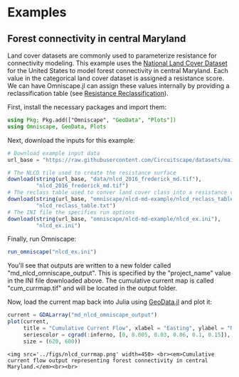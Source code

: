 # Examples

## Forest connectivity in central Maryland

Land cover datasets are commonly used to parameterize resistance for connectivity modeling. This example uses the [National Land Cover Dataset](https://www.usgs.gov/centers/eros/science/national-land-cover-database) for the United States to model forest connectivity in central Maryland. Each value in the categorical land cover dataset is assigned a resistance score. We can have Omniscape.jl can assign these values internally by providing a reclassification table (see [Resistance Reclassification](@ref)).

First, install the necessary packages and import them:

```julia
using Pkg; Pkg.add(["Omniscape", "GeoData", "Plots"])
using Omniscape, GeoData, Plots
```

Next, download the inputs for this example:

```julia
# Download example input data
url_base = "https://raw.githubusercontent.com/Circuitscape/datasets/main/"

# The NLCD tile used to create the resistance surface
download(string(url_base, "data/nlcd_2016_frederick_md.tif"),
         "nlcd_2016_frederick_md.tif")
# The reclass table used to conver land cover class into a resistance value
download(string(url_base, "omniscape/nlcd-md-example/nlcd_reclass_table.txt"),
         "nlcd_reclass_table.txt")
# The INI file the specifies run options
download(string(url_base, "omniscape/nlcd-md-example/nlcd_ex.ini"),
         "nlcd_ex.ini")
```

Finally, run Omniscape:

```julia
run_omniscape("nlcd_ex.ini")
```

You'll see that outputs are written to a new folder called "md\_nlcd\_omniscape\_output". This is specified by the "project\_name" value in the INI file downloaded above. The cumulative current map is called "cum\_currmap.tif" and will be located in the output folder.

Now, load the current map back into Julia using [GeoData.jl](https://github.com/rafaqz/GeoData.jl) and plot it:

```julia
current = GDALarray("md_nlcd_omniscape_output")
plot(current,
     title = "Cumulative Current Flow", xlabel = "Easting", ylabel = "Northing",
     seriescolor = cgrad(:inferno, [0, 0.005, 0.03, 0.06, 0.1, 0.15]),
     size = (620, 600))
```

```@raw html
<img src='../figs/nlcd_currmap.png' width=450> <br><em>Cumulative current flow output representing forest connectivity in central Maryland.</em><br><br>
```
